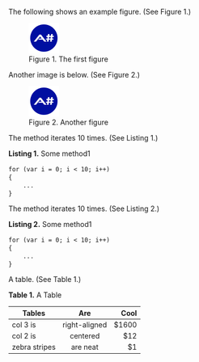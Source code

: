 The following shows an example figure. (See Figure 1.)

<figure><img src='icon_60.png'><figcaption>Figure 1. The first figure</figcaption></figure>


Another image is below. (See Figure 2.)

<figure><img src='icon_60.png'><figcaption>Figure 2. Another figure</figcaption></figure>

The method iterates 10 times. (See Listing 1.)

**Listing 1.** Some method1

```
for (var i = 0; i < 10; i++)
{
	...
}
```

The method iterates 10 times. (See Listing 2.)

**Listing 2.** Some method1

```
for (var i = 0; i < 10; i++)
{
	...
}
```
A table. (See Table 1.)

**Table 1.** A Table

| Tables        | Are           | Cool  |
| ------------- |:-------------:| -----:|
| col 3 is      | right-aligned | $1600 |
| col 2 is      | centered      |   $12 |
| zebra stripes | are neat      |    $1 |








